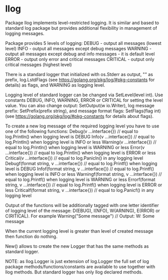 # llog
Package llog implements level-restricted logging.
It is similar and based to standard log package but provides additional flexibility
in management of logging messages.

Package provides 5 levels of logging:
  DEBUG			- output all messages (lowest level)
  INFO			- output all messages except debug messages
  WARNING			- output all messages except debug and info messages - it is default level
  ERROR			- output only error and critical messages
  CRITICAL		- output only critical messages (highest level)

There is a standard logger that initialized with os.Stderr as output, "" as prefix,
log.LstdFlags (see https://golang.org/pkg/log/#pkg-constants for details) as flags, and
WARNING as logging level.

Logging level of standard logger can be changed via SetLevel(level int).
Use constants DEBUG, INFO, WARNING, ERROR or CRITICAL for setting the level value.
You can also change output: SetOutput(w io.Writer), log message prefix: SetPrefix(prefix string),
and message format flags: SetFlags(flag int) (see https://golang.org/pkg/log/#pkg-constants
for details about flags).

To create a new log message of the required logging level you have to use one of the following functions:
  Debug(v ...interface{})			// equal to log.Println() when logging level is DEBUG
  Info(v ...interface{}) 			// equal to log.Println() when logging level is INFO or less
  Warning(v ...interface{})		// equal to log.Println() when logging level is WARNING or less
  Error(v ...interface{})			// equal to log.Println() when logging level is ERROR or less
  Critical(v ...interface{})		// equal to log.Panicln() in any logging level
  Debugf(format string, v ...interface{})			// equal to log.Printf() when logging level is DEBUG
  Infof(format string, v ...interface{})			// equal to log.Printf() when logging level is INFO or less
  Warningf(format string, v ...interface{})		// equal to log.Printf() when logging level is WARNING or less
  Errorf(format string, v ...interface{})			// equal to log.Printf() when logging level is ERROR or less
  Criticalf(format string, v ...interface{})		// equal to log.Panicf() in any logging level

Output of the functions will be additionally tagged with one letter identifier of logging level
of the message: D(EBUG), I(NFO), W(ARNING), E(RROR) or C(RITICAL). For example
  Warning("Some message") // Output: W: Some message

When the current logging level is greater than level of created message then function do nothing.

New() allows to create the new Logger that has the same methods as standard logger.

NOTE: as llog.Logger is just extension of log.Logger the full set of log package
methods/functions/constants are available to use together with llog methods. But standard logger
has only llog declared methods.
